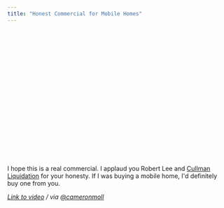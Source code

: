 ```yaml
---
title: "Honest Commercial for Mobile Homes"
---
```

<p><object width="480" height="295"><param name="movie" value="https://www.youtube.com/v/q-RLqLx1iYI&hl=en&fs=1&rel=0"></param><param name="allowFullScreen" value="true"></param><param name="allowscriptaccess" value="always"></param><embed src="https://www.youtube.com/v/q-RLqLx1iYI&hl=en&fs=1&rel=0" type="application/x-shockwave-flash" allowscriptaccess="always" allowfullscreen="true" width="480" height="295"></embed></object></p>
<p>I hope this is a real commercial.  I applaud you Robert Lee and <a href="https://cullmanliquidation.com/">Cullman Liquidation</a> for your honesty.  If I was buying a mobile home, I'd definitely buy one from you.</p>
<p><em><a href="https://www.youtube.com/watch?v=q-RLqLx1iYI">Link to video</a> / via <a href="https://twitter.com/cameronmoll/status/5073412821">@cameronmoll</a></em></p>
